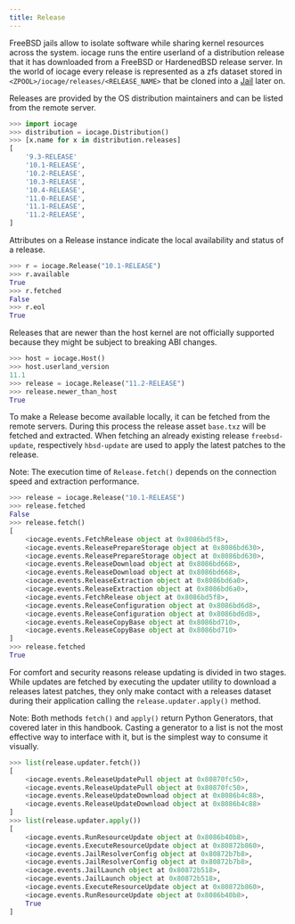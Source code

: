 ```yaml
---
title: Release
---
```

FreeBSD jails allow to isolate software while sharing kernel resources across the system.
iocage runs the entire userland of a distribution release that it has downloaded from a FreeBSD or HardenedBSD release server.
In the world of iocage every release is represented as a zfs dataset stored in `<ZPOOL>/iocage/releases/<RELEASE_NAME>` that be cloned into a [Jail](#jail) later on.

Releases are provided by the OS distribution maintainers and can be listed from the remote server.

```python
>>> import iocage
>>> distribution = iocage.Distribution()
>>> [x.name for x in distribution.releases]
[
    '9.3-RELEASE'
    '10.1-RELEASE',
    '10.2-RELEASE',
    '10.3-RELEASE',
    '10.4-RELEASE',
    '11.0-RELEASE',
    '11.1-RELEASE',
    '11.2-RELEASE',
]
```

Attributes on a Release instance indicate the local availability and status of a release.

```python
>>> r = iocage.Release("10.1-RELEASE")
>>> r.available
True
>>> r.fetched
False
>>> r.eol
True
```

Releases that are newer than the host kernel are not officially supported because they might be subject to breaking ABI changes.

```python
>>> host = iocage.Host()
>>> host.userland_version
11.1
>>> release = iocage.Release("11.2-RELEASE")
>>> release.newer_than_host
True
```

To make a Release become available locally, it can be fetched from the remote servers.
During this process the release asset `base.txz` will be fetched and extracted.
When fetching an already existing release `freebsd-update`, respectively `hbsd-update` are used to apply the latest patches to the release.

Note: The execution time of `Release.fetch()` depends on the connection speed and extraction performance.

```python
>>> release = iocage.Release("10.1-RELEASE")
>>> release.fetched
False
>>> release.fetch()
[
    <iocage.events.FetchRelease object at 0x8086bd5f8>,
    <iocage.events.ReleasePrepareStorage object at 0x8086bd630>,
    <iocage.events.ReleasePrepareStorage object at 0x8086bd630>,
    <iocage.events.ReleaseDownload object at 0x8086bd668>,
    <iocage.events.ReleaseDownload object at 0x8086bd668>,
    <iocage.events.ReleaseExtraction object at 0x8086bd6a0>,
    <iocage.events.ReleaseExtraction object at 0x8086bd6a0>,
    <iocage.events.FetchRelease object at 0x8086bd5f8>,
    <iocage.events.ReleaseConfiguration object at 0x8086bd6d8>,
    <iocage.events.ReleaseConfiguration object at 0x8086bd6d8>,
    <iocage.events.ReleaseCopyBase object at 0x8086bd710>,
    <iocage.events.ReleaseCopyBase object at 0x8086bd710>
]
>>> release.fetched
True
```

For comfort and security reasons release updating is divided in two stages.
While updates are fetched by executing the updater utility to download a releases latest patches, they only make contact with a releases dataset during their application calling the `release.updater.apply()` method.

Note: Both methods `fetch()` and `apply()` return Python Generators, that covered later in this handbook.
Casting a generator to a list is not the most effective way to interface with it, but is the simplest way to consume it visually.

```python
>>> list(release.updater.fetch())
[
    <iocage.events.ReleaseUpdatePull object at 0x80870fc50>,
    <iocage.events.ReleaseUpdatePull object at 0x80870fc50>,
    <iocage.events.ReleaseUpdateDownload object at 0x8086b4c88>,
    <iocage.events.ReleaseUpdateDownload object at 0x8086b4c88>
]
>>> list(release.updater.apply())
[
    <iocage.events.RunResourceUpdate object at 0x8086b40b8>,
    <iocage.events.ExecuteResourceUpdate object at 0x80872b860>,
    <iocage.events.JailResolverConfig object at 0x80872b7b8>,
    <iocage.events.JailResolverConfig object at 0x80872b7b8>,
    <iocage.events.JailLaunch object at 0x80872b518>,
    <iocage.events.JailLaunch object at 0x80872b518>,
    <iocage.events.ExecuteResourceUpdate object at 0x80872b860>,
    <iocage.events.RunResourceUpdate object at 0x8086b40b8>,
    True
]
```